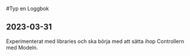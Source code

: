 #Typ en Loggbok

## 2023-03-31
Experimenterat med libraries och ska börja med att sätta ihop Controllern med Modeln.